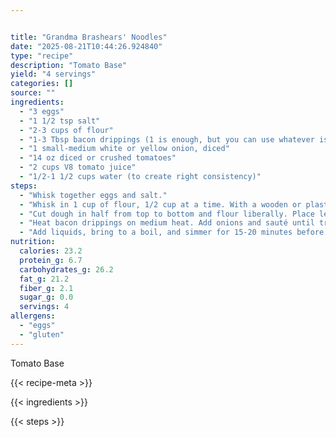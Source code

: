 ```yaml
---


title: "Grandma Brashears' Noodles"
date: "2025-08-21T10:44:26.924840"
type: "recipe"
description: "Tomato Base"
yield: "4 servings"
categories: []
source: ""
ingredients:
  - "3 eggs"
  - "1 1/2 tsp salt"
  - "2-3 cups of flour"
  - "1-3 Tbsp bacon drippings (1 is enough, but you can use whatever is on hand)"
  - "1 small-medium white or yellow onion, diced"
  - "14 oz diced or crushed tomatoes"
  - "2 cups V8 tomato juice"
  - "1/2-1 1/2 cups water (to create right consistency)"
steps:
  - "Whisk together eggs and salt."
  - "Whisk in 1 cup of flour, 1/2 cup at a time. With a wooden or plastic cooking spoons, continue to add flour 1/2 cup at a time until it is difficult to stir and until there is a ragged to well-formed ball of dough. Move dough to clean surface, and continue to add flour by kneading dough, using an additional 3/4 cup - 1 1/2 cup. Continue until the dough is only picking up a little bit of flour and is only tacky to the touch when pulled apart. Separate dough into 2 parts, and let rest for 20-30 minutes. Dough is ready when you roll the dough and it does not retract at all. When dough is rested, roll out in rectagle until thin, about 1/16 of an inch."
  - "Cut dough in half from top to bottom and flour liberally. Place left half on top of right half, aligning cut edges. Flour again. Starting from the bottom, roll the two layers together tightly like a cinnamon roll. With a sharp knife, cut log with quick but light sawing motion about 1/8 of an inch apart. Taking 2-4 pinwheels together at a time, find and gather the outer edges. Gently holding onto these ends, uncoil the pinwheel, and gently tearing the strands about 1 – 1 1/2 inches long for the individual noodles. Toss the torn noodles liberally with noodles to avoid noodle clumps. If cooking immediately, follow direction below for the adding noodles to the tomato base. Noodles can also be kept in the freezer. If freezing, be sure the noodles are well floured so they do not stick together."
  - "Heat bacon drippings on medium heat. Add onions and sauté until translucent and soft but not browned."
  - "Add liquids, bring to a boil, and simmer for 15-20 minutes before adding noodles. When adding noodles, careful sprinkle in small handfuls at a time, stirring constantly to avoid noodle clumps. Maintain an active simmer. If noodles are fresh, room temperature, cook for around 30-45 minutes depending on desired texture and the size of noodles. If thrown in frozen, may taken a little longer. Add salt to taste."
nutrition:
  calories: 23.2
  protein_g: 6.7
  carbohydrates_g: 26.2
  fat_g: 21.2
  fiber_g: 2.1
  sugar_g: 0.0
  servings: 4
allergens:
  - "eggs"
  - "gluten"
---
```


Tomato Base

{{< recipe-meta >}}

{{< ingredients >}}

{{< steps >}}
